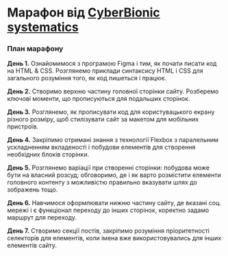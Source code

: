 # Марафон від [CyberBionic systematics](https://edu.cbsystematics.com/ua)

### План марафону
**День 1.** Ознайомимося з програмою Figma і тим, як почати писати код на HTML & CSS. Розглянемо приклади синтаксису HTML і CSS для загального розуміння того, як код пишеться і працює.


**День 2.** Створимо верхню частину головної сторінки сайту. Розберемо ключові моменти, що прописуються для подальших сторінок.</p>


**День 3.** Розглянемо, як прописувати код для користувацького екрану різного розміру, щоб стилізувати сайт за макетом для мобільних пристроїв.</p>


**День 4.** Закріпимо отримані знання з технології Flexbox з паралельним ускладненням вкладеності і побудови елементів для створення необхідних блоків сторінки.


**День 5.** Розглянемо варіації при створенні сторінки: побудова може бути на власний розсуд; обговоримо, де і як варто розмістити елементи головного контенту з можливістю правильно вказувати шлях до зображень тощо.


**День 6.** Навчимося оформлювати нижню частину сайту, де вказані соц. мережі і є функціонал переходу до інших сторінок, коректно задамо маршрут для переходу.


**День 7.** Створимо секції постів, закріпимо розуміння пріоритетності селекторів для елементів, коли імена вже використовувались для інших елементів сайту.
